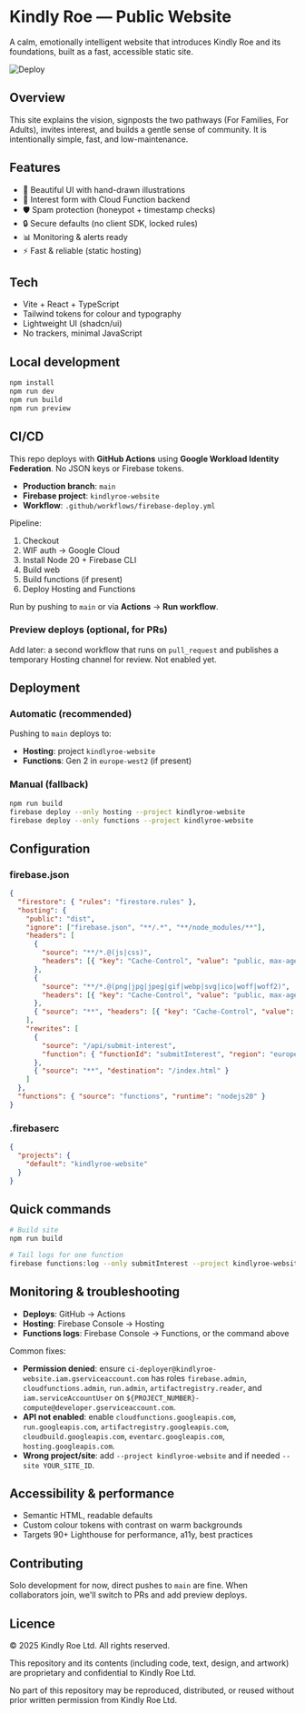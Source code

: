 # Kindly Roe — Public Website

A calm, emotionally intelligent website that introduces Kindly Roe and its foundations, built as a fast, accessible static site.

![Deploy](https://github.com/Becky9012/kindly-roe-website/actions/workflows/firebase-deploy.yml/badge.svg)

## Overview

This site explains the vision, signposts the two pathways (For Families, For Adults), invites interest, and builds a gentle sense of community. It is intentionally simple, fast, and low-maintenance.

## Features

- 🎨 Beautiful UI with hand-drawn illustrations
- 📝 Interest form with Cloud Function backend
- 🛡️ Spam protection (honeypot + timestamp checks)
- 🔒 Secure defaults (no client SDK, locked rules)
- 📊 Monitoring & alerts ready
- ⚡ Fast & reliable (static hosting)

## Tech

- Vite + React + TypeScript
- Tailwind tokens for colour and typography
- Lightweight UI (shadcn/ui)
- No trackers, minimal JavaScript

## Local development

```bash
npm install
npm run dev
npm run build
npm run preview
```

## CI/CD

This repo deploys with **GitHub Actions** using **Google Workload Identity Federation**. No JSON keys or Firebase tokens.

- **Production branch**: `main`
- **Firebase project**: `kindlyroe-website`
- **Workflow**: `.github/workflows/firebase-deploy.yml`

Pipeline:

1. Checkout
2. WIF auth → Google Cloud
3. Install Node 20 + Firebase CLI
4. Build web
5. Build functions (if present)
6. Deploy Hosting and Functions

Run by pushing to `main` or via **Actions** → **Run workflow**.

### Preview deploys (optional, for PRs)

Add later: a second workflow that runs on `pull_request` and publishes a temporary Hosting channel for review. Not enabled yet.

## Deployment

### Automatic (recommended)

Pushing to `main` deploys to:

- **Hosting**: project `kindlyroe-website`
- **Functions**: Gen 2 in `europe-west2` (if present)

### Manual (fallback)

```bash
npm run build
firebase deploy --only hosting --project kindlyroe-website
firebase deploy --only functions --project kindlyroe-website
```

## Configuration

### firebase.json

```json
{
  "firestore": { "rules": "firestore.rules" },
  "hosting": {
    "public": "dist",
    "ignore": ["firebase.json", "**/.*", "**/node_modules/**"],
    "headers": [
      {
        "source": "**/*.@(js|css)",
        "headers": [{ "key": "Cache-Control", "value": "public, max-age=31536000, immutable" }]
      },
      {
        "source": "**/*.@(png|jpg|jpeg|gif|webp|svg|ico|woff|woff2)",
        "headers": [{ "key": "Cache-Control", "value": "public, max-age=31536000, immutable" }]
      },
      { "source": "**", "headers": [{ "key": "Cache-Control", "value": "no-store" }] }
    ],
    "rewrites": [
      {
        "source": "/api/submit-interest",
        "function": { "functionId": "submitInterest", "region": "europe-west2" }
      },
      { "source": "**", "destination": "/index.html" }
    ]
  },
  "functions": { "source": "functions", "runtime": "nodejs20" }
}
```

### .firebaserc

```json
{
  "projects": {
    "default": "kindlyroe-website"
  }
}
```

## Quick commands

```bash
# Build site
npm run build

# Tail logs for one function
firebase functions:log --only submitInterest --project kindlyroe-website
```

## Monitoring & troubleshooting

- **Deploys**: GitHub → Actions
- **Hosting**: Firebase Console → Hosting
- **Functions logs**: Firebase Console → Functions, or the command above

Common fixes:

- **Permission denied**: ensure `ci-deployer@kindlyroe-website.iam.gserviceaccount.com` has roles `firebase.admin`, `cloudfunctions.admin`, `run.admin`, `artifactregistry.reader`, and `iam.serviceAccountUser` on `${PROJECT_NUMBER}-compute@developer.gserviceaccount.com`.
- **API not enabled**: enable `cloudfunctions.googleapis.com`, `run.googleapis.com`, `artifactregistry.googleapis.com`, `cloudbuild.googleapis.com`, `eventarc.googleapis.com`, `hosting.googleapis.com`.
- **Wrong project/site**: add `--project kindlyroe-website` and if needed `--site YOUR_SITE_ID`.

## Accessibility & performance

- Semantic HTML, readable defaults
- Custom colour tokens with contrast on warm backgrounds
- Targets 90+ Lighthouse for performance, a11y, best practices

## Contributing

Solo development for now, direct pushes to `main` are fine. When collaborators join, we'll switch to PRs and add preview deploys.

## Licence

© 2025 Kindly Roe Ltd. All rights reserved.

This repository and its contents (including code, text, design, and artwork)
are proprietary and confidential to Kindly Roe Ltd.

No part of this repository may be reproduced, distributed, or reused without
prior written permission from Kindly Roe Ltd.
